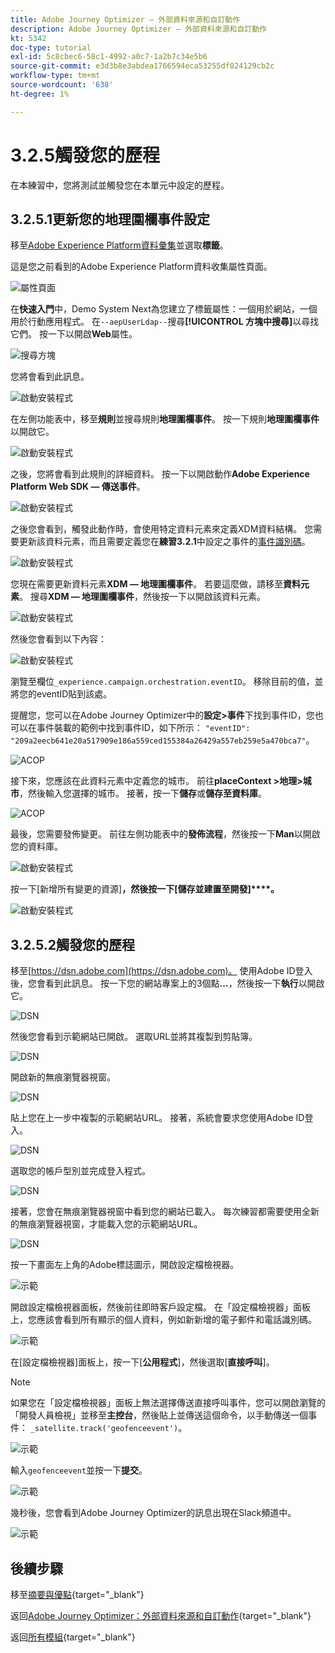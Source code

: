 ```yaml
---
title: Adobe Journey Optimizer — 外部資料來源和自訂動作
description: Adobe Journey Optimizer — 外部資料來源和自訂動作
kt: 5342
doc-type: tutorial
exl-id: 5c8cbec6-58c1-4992-a0c7-1a2b7c34e5b6
source-git-commit: e3d3b8e3abdea1766594eca53255df024129cb2c
workflow-type: tm+mt
source-wordcount: '638'
ht-degree: 1%

---
```


# 3.2.5觸發您的歷程

在本練習中，您將測試並觸發您在本單元中設定的歷程。

## 3.2.5.1更新您的地理圍欄事件設定

移至[Adobe Experience Platform資料彙集](https://experience.adobe.com/launch/)並選取&#x200B;**標籤**。

這是您之前看到的Adobe Experience Platform資料收集屬性頁面。

![屬性頁面](./../../../../modules/delivery-activation/datacollection/dc1.1/images/launch1.png)

在&#x200B;**快速入門**&#x200B;中，Demo System Next為您建立了標籤屬性：一個用於網站，一個用於行動應用程式。 在`--aepUserLdap--`搜尋&#x200B;**[!UICONTROL 方塊中搜尋]**&#x200B;以尋找它們。 按一下以開啟&#x200B;**Web**&#x200B;屬性。

![搜尋方塊](./../../../../modules/delivery-activation/datacollection/dc1.1/images/property6.png)

您將會看到此訊息。

![啟動安裝程式](./images/rule1.png)

在左側功能表中，移至&#x200B;**規則**&#x200B;並搜尋規則&#x200B;**地理圍欄事件**。 按一下規則&#x200B;**地理圍欄事件**&#x200B;以開啟它。

![啟動安裝程式](./images/rule2.png)

之後，您將會看到此規則的詳細資料。 按一下以開啟動作&#x200B;**Adobe Experience Platform Web SDK — 傳送事件**。

![啟動安裝程式](./images/rule3.png)

之後您會看到，觸發此動作時，會使用特定資料元素來定義XDM資料結構。 您需要更新該資料元素，而且需要定義您在&#x200B;**練習3.2.1**&#x200B;中設定之事件的[事件識別碼](./ex1.md)。

![啟動安裝程式](./images/rule4.png)

您現在需要更新資料元素&#x200B;**XDM — 地理圍欄事件**。 若要這麼做，請移至&#x200B;**資料元素**。 搜尋&#x200B;**XDM — 地理圍欄事件**，然後按一下以開啟該資料元素。

![啟動安裝程式](./images/rule5.png)

然後您會看到以下內容：

![啟動安裝程式](./images/rule6.png)

瀏覽至欄位`_experience.campaign.orchestration.eventID`。 移除目前的值，並將您的eventID貼到該處。

提醒您，您可以在Adobe Journey Optimizer中的&#x200B;**設定>事件**&#x200B;下找到事件ID，您也可以在事件裝載的範例中找到事件ID，如下所示： `"eventID": "209a2eecb641e20a517909e186a559ced155384a26429a557eb259e5a470bca7"`。

![ACOP](./images/payloadeventID.png)

接下來，您應該在此資料元素中定義您的城市。 前往&#x200B;**placeContext >地理>城市**，然後輸入您選擇的城市。 接著，按一下&#x200B;**儲存**&#x200B;或&#x200B;**儲存至資料庫**。

![ACOP](./images/payloadeventIDgeo.png)

最後，您需要發佈變更。 前往左側功能表中的&#x200B;**發佈流程**，然後按一下&#x200B;**Man**&#x200B;以開啟您的資料庫。

![啟動安裝程式](./images/rule8.png)

按一下[新增所有變更的資源]**，然後按一下[儲存並建置至開發]****。**

![啟動安裝程式](./images/rule9.png)

## 3.2.5.2觸發您的歷程

移至[https://dsn.adobe.com](https://dsn.adobe.com)。 使用Adobe ID登入後，您會看到此訊息。 按一下您的網站專案上的3個點&#x200B;**...**，然後按一下&#x200B;**執行**&#x200B;以開啟它。

![DSN](./../../datacollection/dc1.1/images/web8.png)

然後您會看到示範網站已開啟。 選取URL並將其複製到剪貼簿。

![DSN](../../../getting-started/gettingstarted/images/web3.png)

開啟新的無痕瀏覽器視窗。

![DSN](../../../getting-started/gettingstarted/images/web4.png)

貼上您在上一步中複製的示範網站URL。 接著，系統會要求您使用Adobe ID登入。

![DSN](../../../getting-started/gettingstarted/images/web5.png)

選取您的帳戶型別並完成登入程式。

![DSN](../../../getting-started/gettingstarted/images/web6.png)

接著，您會在無痕瀏覽器視窗中看到您的網站已載入。 每次練習都需要使用全新的無痕瀏覽器視窗，才能載入您的示範網站URL。

![DSN](../../../getting-started/gettingstarted/images/web7.png)

按一下畫面左上角的Adobe標誌圖示，開啟設定檔檢視器。

![示範](./../../../../modules/delivery-activation/datacollection/dc1.2/images/pv1.png)

開啟設定檔檢視器面板，然後前往即時客戶設定檔。 在「設定檔檢視器」面板上，您應該會看到所有顯示的個人資料，例如新新增的電子郵件和電話識別碼。

![示範](./images/pv2.png)

在[設定檔檢視器]面板上，按一下[**公用程式**]，然後選取[**直接呼叫**]。

>[!NOTE]
>
>如果您在「設定檔檢視器」面板上無法選擇傳送直接呼叫事件，您可以開啟瀏覽的「開發人員檢視」並移至&#x200B;**主控台**，然後貼上並傳送這個命令，以手動傳送一個事件： `_satellite.track('geofenceevent')`。

![示範](./images/pv3.png)

輸入`geofenceevent`並按一下&#x200B;**提交**。

![示範](./images/pv4.png)

幾秒後，您會看到Adobe Journey Optimizer的訊息出現在Slack頻道中。

![示範](./images/smsdemo4.png)

## 後續步驟

移至[摘要與優點](./summary.md){target="_blank"}

返回[Adobe Journey Optimizer：外部資料來源和自訂動作](journey-orchestration-external-weather-api-sms.md){target="_blank"}

返回[所有模組](./../../../../overview.md){target="_blank"}
